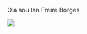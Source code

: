 Ola sou Ian Freire Borges
<link rel="stylesheet" type='text/css' href="https://cdn.jsdelivr.net/gh/devicons/devicon@latest/devicon.min.css" />
<div>
  <img src="https://cdn.jsdelivr.net/gh/devicons/devicon@latest/icons/javascript/javascript-original.svg" />
</div>
